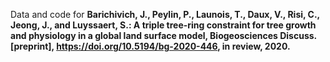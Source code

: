 


Data and code for **Barichivich, J., Peylin, P., Launois, T., Daux, V., Risi, C., Jeong, J., and Luyssaert, S.: A triple tree-ring constraint for tree growth and physiology in a global land surface model, Biogeosciences Discuss. [preprint], https://doi.org/10.5194/bg-2020-446, in review, 2020.** 
